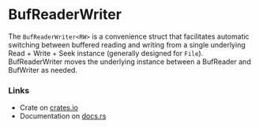 # BufReaderWriter
The `BufReaderWriter<RW>` is a convenience struct that facilitates automatic switching between buffered reading and writing from a single underlying Read + Write + Seek instance (generally designed for  `File`).  BufReaderWriter moves the underlying instance between a BufReader and BufWriter as needed.

### Links

* Crate on [crates.io](https://crates.io/crates/bufreaderwriter)
* Documentation on [docs.rs](https://docs.rs/bufreaderwriter)
